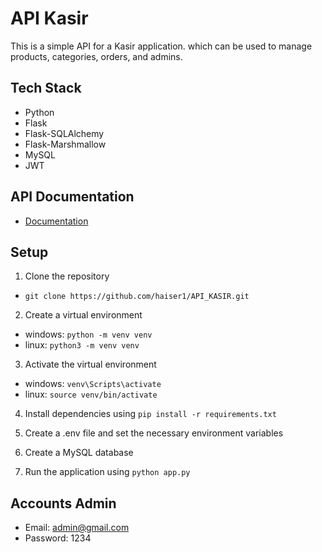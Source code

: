 # API Kasir
This is a simple API for a Kasir application. which can be used to manage products, categories, orders, and admins.

## Tech Stack

- Python
- Flask
- Flask-SQLAlchemy
- Flask-Marshmallow
- MySQL
- JWT

## API Documentation

- [Documentation](https://api-kasir.vercel.app/api/docs)

## Setup

1. Clone the repository
- `git clone https://github.com/haiser1/API_KASIR.git`
2. Create a virtual environment
- windows: `python -m venv venv`
- linux: `python3 -m venv venv`

3. Activate the virtual environment
- windows: `venv\Scripts\activate`
- linux: `source venv/bin/activate`

4. Install dependencies using `pip install -r requirements.txt`

4. Create a .env file and set the necessary environment variables

5. Create a MySQL database

6. Run the application using `python app.py`

## Accounts Admin

- Email: admin@gmail.com
- Password: 1234